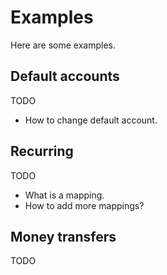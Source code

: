 # Examples

Here are some examples.

## Default accounts

TODO

* How to change default account.

## Recurring

TODO

* What is a mapping.
* How to add more mappings?

## Money transfers

TODO
